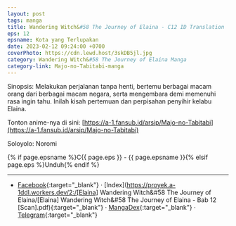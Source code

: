 ```yaml
---
layout: post
tags: manga
title: Wandering Witch&#58 The Journey of Elaina - C12 ID Translation
eps: 12
epsname: Kota yang Terlupakan
date: 2023-02-12 09:24:00 +0700
coverPhoto: https://cdn.lewd.host/3skDB5jl.jpg
category: Wandering Witch&#58 The Journey of Elaina Manga
category-link: Majo-no-Tabitabi-manga
---
```


Sinopsis: Melakukan perjalanan tanpa henti, bertemu berbagai macam orang dari berbagai macam negara, serta mengembara demi memenuhi rasa ingin tahu. Inilah kisah pertemuan dan perpisahan penyihir kelabu Elaina.

Tonton anime-nya di sini: [https://a-1.fansub.id/arsip/Majo-no-Tabitabi](https://a-1.fansub.id/arsip/Majo-no-Tabitabi)

Soloyolo: Noromi

{% if page.epsname %}C{{ page.eps }} - {{ page.epsname }}{% elsif page.eps %}Unduh{% endif %}

---
- [Facebook](https://www.facebook.com/a1fansub/posts/pfbid036FFKEVv1bTg5DKcbtam3ZtzW1pvZzvxyDvVx3367ModcsGxeAV9qvgDtYTpqFzAwl){:target="_blank"} &middot; [Index](https://proyek.a-1ddl.workers.dev/2:/[Elaina] Wandering Witch&#58 The Journey of Elaina/[Elaina] Wandering Witch&#58 The Journey of Elaina - Bab 12 [Scan].pdf){:target="_blank"} &middot; [MangaDex](https://mangadex.org/chapter/8a88c7e4-c8ee-45fa-8c63-6d1d4bc62376){:target="_blank"} &middot; [Telegram](https://t.me/a1fansubweeklies/231){:target="_blank"}